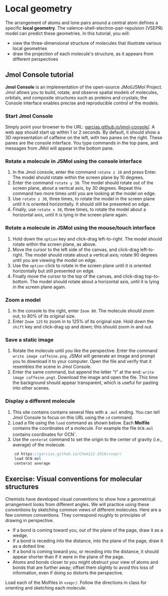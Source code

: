# Local geometry

The arrangement of atoms and lone pairs around a central atom defines a specific **local geometry**. The valence-shell-electron-pair-repulsion (VSEPR) model can predict these geometries. In this tutorial, you will:

- view the three-dimensional structure of molecules that illustrate various local geometries
- draw the projection of each molecule's structure, as it appears from different perspectives


## Jmol Console tutorial

**Jmol Console** is an implementation of the open-source JMol/JSMol Project. Jmol allows you to build, rotate, and observe spatial models of molecules, orbitals, and composite structures such as proteins and crystals; the Console interface enables precise and reproducible control of the models. 

### Start Jmol Console

Simply point your browser to the URL: [garcias.github.io/jmol-console/](https://garcias.github.io/jmol-console/). A web app should start up within 1 or 2 seconds. By default, it should show a 3D representation of caffeine on the left, with two panes on the right. These panes are the console interface. You type commands in the top pane, and messages from JMol will appear in the bottom pane.

### Rotate a molecule in JSMol using the console interface

1. In the Jmol console, enter the command `rotate z 10` and press Enter. The model should rotate within the screen plane by 10 degrees.
2. Enter the command `rotate y 30`. The model should rotate out of the screen plane, about a vertical axis, by 30 degrees. Repeat this command two more times until you are looking at the model on edge. 
3. Use `rotate z 30`, three times, to rotate the model in the screen plane until it is oriented horizontally. It should still be presented on edge. 
4. Finally, use `rotate x 30`, three times, to rotate the model about a horizontal axis, until it is lying in the screen plane again.

### Rotate a molecule in JSMol using the mouse/touch interface

1. Hold down the `option` key and click-drag left-to-right. The model should rotate within the screen plane, as above.
2. Move the cursor to the left side of the canvas, and click-drag left-to-right. The model should rotate about a vertical axis; rotate 90 degrees until you are viewing the model on edge. 
3. Use the `option`-click to rotate in the screen plane until it is oriented horizontally but still presented on edge. 
4. Finally move the cursor to the top of the canvas, and click-drag top-to-bottom. The model should rotate about a horizontal axis, until it is lying in the screen plane again.

### Zoom a model

1. In the console to the right, enter `Zoom 80`. The molecule should zoom out, to 80% of its original size. 
2. Enter `Zoom 125` to zoom in to 125% of its original size. Hold down the `shift` key and click-drag up and down; this should zoom in and out.

### Save a static image

1. Rotate the molecule until you like the perspective. Enter the command `write image caffeine.png`. JSMol will generate an image and prompt you to download it to your computer. Open the file and verify that it resembles the scene in Jmol Console.
2. Enter the same command, but append the letter "t" at the end: `write image caffeine.pngt`. Download the image and open the file. This time the background should appear transparent, which is useful for pasting into other scenes.

### Display a different molecule

1. This site contains contains several files with a `.mol` ending. You can tell Jmol Console to focus on this URL using the `cd` command. 
2. Load a file using the `load` command as shown below. Each **Molfile** contains the coordinates of a molecule. For example the file `OCN.mol` contains coordinates for OCN<sup>-</sup>.
3. Use the `centerat` command to set the origin to the center of gravity (i.e., average) of the molecule.

```Java
    cd https://garcias.github.io/Chem122-2016/vsepr/
    load OCN.mol
    centerat average
```

## Exercise: Visual conventions for molecular structures

Chemists have developed visual conventions to show how a geometrical arrangement looks from different angles. We will practice using these conventions by sketching common views of different molecules. Here are a few common conventions. They correspond roughly to principles of drawing in perspective.

- If a bond is coming toward you, out of the plane of the page, draw it as a wedge.
- If a bond is receding into the distance, into the plane of the page, draw it as a dotted line.
- If a bond is coming toward you, or receding into the distance, it should appear shorter than if it were in the plane of the page.
- Atoms and bonds closer to you might obstruct your view of atoms and bonds that are further away; offset them slightly to avoid this loss of information, even if doing so distorts the perspective.

Load each of the Molfiles in `vsepr/`. Follow the directions in class for orienting and sketching each molecule.

